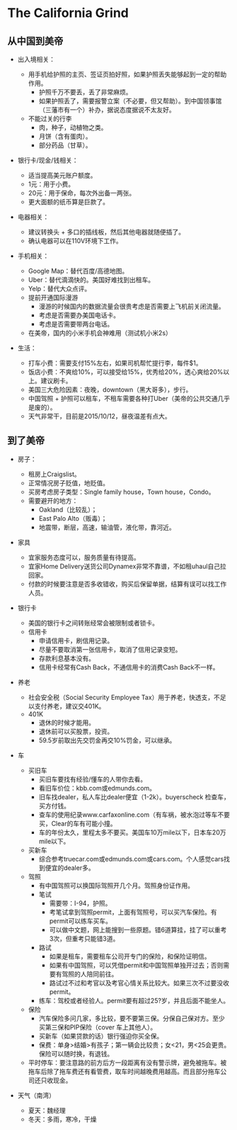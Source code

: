 # The California Grind

## 从中国到美帝 ##

- 出入境相关：
  - 用手机给护照的主页、签证页拍好照，如果护照丢失能够起到一定的帮助作用。
    - 护照千万不要丢，丢了非常麻烦。
    - 如果护照丢了，需要报警立案（不必要，但又帮助）。到中国领事馆（三藩市有一个）补办，据说态度据说不太友好。
  - 不能过关的行李
    - 肉，种子，动植物之类。
    - 月饼（含有蛋肉）。
    - 部分药品（甘草）。

- 银行卡/现金/钱相关：
  - 适当提高美元账户额度。
  - 1元：用于小费。
  - 20元：用于保命，每次外出备一两张。
  - 更大面额的纸币算是巨款了。

- 电器相关：
  - 建议转换头 + 多口的插线板，然后其他电器就随便插了。
  - 确认电器可以在110V环境下工作。

- 手机相关：
  - Google Map：替代百度/高德地图。
  - Uber：替代滴滴快的。美国好难找到出租车。
  - Yelp：替代大众点评。
  - 提前开通国际漫游
    - 漫游的时候国内的数据流量会很贵考虑是否需要上飞机前关闭流量。
    - 考虑是否需要办美国电话卡。
    - 考虑是否需要带两台电话。
  - 在美帝，国内的小米手机会神难用（测试机小米2s）


- 生活：
  - 打车小费：需要支付15%左右，如果司机帮忙提行李，每件$1。
  - 饭店小费：不爽给10%，可以接受给15%，优秀给20%，透心爽给20%以上。建议刷卡。
  - 美国三大危险因素：夜晚，downtown（黑大哥多），步行。
  - 中国驾照 + 护照可以租车，不租车需要各种打Uber（美帝的公共交通几乎是废的）。
  - 天气非常干，目前是2015/10/12，昼夜温差有点大。

## 到了美帝 ##

- 房子：
  - 租房上Craigslist。
  - 正常情况房子贬值，地贬值。
  - 买房考虑房子类型：Single family house，Town house，Condo。
  - 需要避开的地方：
    - Oakland（比较乱）；
    - East Palo Alto（贩毒）；
    - 地震带，断层，高速，输油管，液化带，靠河近。

- 家具
  - 宜家服务态度可以，服务质量有待提高。
  - 宜家Home Delivery送货公司Dynamex非常不靠谱，不如租uhaul自己拉回家。
  - 付款的时候要注意是否多收错收，购买后保留单据，结算有误可以找工作人员。

- 银行卡
  - 美国的银行卡之间转账经常会被限制或者锁卡。
  - 信用卡
    - 申请信用卡，刷信用记录。
    - 尽量不要取消第一张信用卡，取消了信用记录变短。
    - 存款利息基本没有。
    - 信用卡经常有Cash Back，不通信用卡的消费Cash Back不一样。
  
- 养老
  - 社会安全税（Social Security Employee Tax）用于养老，快透支，不足以支付养老，建议交401K。
  - 401K
    - 退休的时候才能用。
    - 退休前可以买股票，投资。
    - 59.5岁前取出先交罚金再交10%罚金，可以继承。

- 车
  - 买旧车
    - 买旧车要找有经验/懂车的人带你去看。
    - 看旧车价位：kbb.com或edmunds.com。
    - 旧车找dealer，私人车比dealer便宜（1-2k）。buyerscheck 检查车，买方付钱。
    - 查车的使用纪录www.carfaxonline.com（有车祸，被水泡过等车不要买，Clear的车有可能小撞。
    - 车的年份太久，里程太多不要买。美国车10万mile以下，日本车20万mile以下。
  - 买新车
    - 综合参考truecar.com或edmunds.com或cars.com。个人感觉cars找到便宜的dealer多。
  - 驾照
    - 有中国驾照可以换国际驾照开几个月。驾照身份证作用。
    - 笔试
      - 需要带：I-94，护照。
      - 考笔试拿到驾照permit，上面有驾照号，可以买汽车保险。有permit可以练车买车。
      - 可以做中文题，网上能搜到一些原题。错6道算挂，挂了可以重考3次，但重考只能错3道。
    - 路试
      - 如果是租车，需要租车公司开专门的保险，和保险证明信。
      - 如果有中国驾照，可以凭借permit和中国驾照单独开过去；否则需要有驾照的人陪同前往。
      - 路试过不过和考官以及考官心情关系比较大。如果三次不过要没收permit。
    - 练车：驾校或者经验人。permit要有超过25?岁，并且后面不能坐人。
  - 保险
    - 汽车保险多问几家，多比较，要不要第三保。分保自己保对方。至少买第三保和PIP保险（cover 车上其他人）。
    - 买新车（如果贷款的话）银行强迫你买全保。
    - 保费：单身>结婚>有孩子；第一辆会比较贵；女<21，男<25会更贵。保险可以随时换，有退钱。
  - 平时停车：要注意路的前方后方一段距离有没有警示牌，避免被拖车。被拖车后除了拖车费还有看管费，取车时间越晚费用越高。而且部分拖车公司还只收现金。

- 天气（南湾）
  - 夏天：魏经理
  - 冬天：多雨，寒冷，干燥
